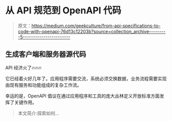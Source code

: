 # 从 API 规范到 OpenAPI 代码

> 原文：<https://medium.com/geekculture/from-api-specifications-to-code-with-openapi-76d13c12203b?source=collection_archive---------5----------------------->

## 生成客户端和服务器源代码

API 经济火了🔥🔥🔥

它已经着火好几年了。应用程序需要交流，系统必须交换数据，业务流程需要实现由现有服务和功能组成的复杂工作流。

幸运的是，OpenAPI 倡议在通过应用程序和工具的庞大丛林定义开放标准方面发挥了关键作用。

> 本文简介:探索如何…